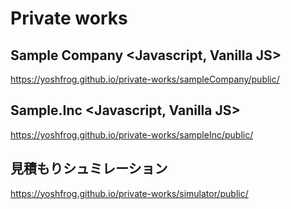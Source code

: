 # Private works

## Sample Company <Javascript, Vanilla JS>
https://yoshfrog.github.io/private-works/sampleCompany/public/

## Sample.Inc <Javascript, Vanilla JS>
https://yoshfrog.github.io/private-works/sampleInc/public/

## 見積もりシュミレーション <jQuery>
https://yoshfrog.github.io/private-works/simulator/public/
